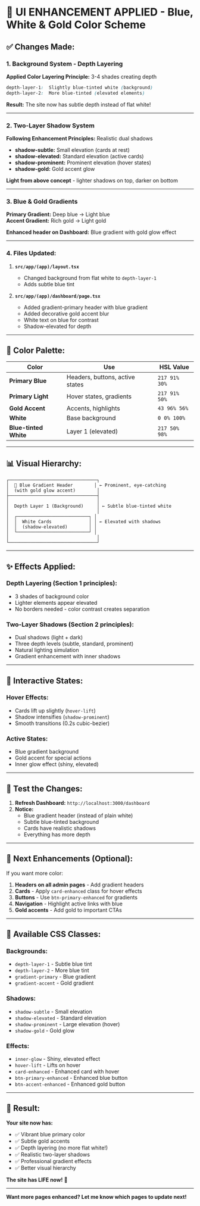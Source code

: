 # 🎨 UI ENHANCEMENT APPLIED - Blue, White & Gold Color Scheme

## ✅ **Changes Made:**

### **1. Background System - Depth Layering**

**Applied Color Layering Principle:** 3-4 shades creating depth

```css
depth-layer-1:  Slightly blue-tinted white (background)
depth-layer-2:  More blue-tinted (elevated elements)
```

**Result:** The site now has subtle depth instead of flat white!

---

### **2. Two-Layer Shadow System**

**Following Enhancement Principles:** Realistic dual shadows

- **shadow-subtle:** Small elevation (cards at rest)
- **shadow-elevated:** Standard elevation (active cards)
- **shadow-prominent:** Prominent elevation (hover states)
- **shadow-gold:** Gold accent glow

**Light from above concept** - lighter shadows on top, darker on bottom

---

### **3. Blue & Gold Gradients**

**Primary Gradient:** Deep blue → Light blue  
**Accent Gradient:** Rich gold → Light gold

**Enhanced header on Dashboard:** Blue gradient with gold glow effect

---

### **4. Files Updated:**

1. **`src/app/(app)/layout.tsx`**
   - Changed background from flat white to `depth-layer-1`
   - Adds subtle blue tint

2. **`src/app/(app)/dashboard/page.tsx`**
   - Added gradient-primary header with blue gradient
   - Added decorative gold accent blur
   - White text on blue for contrast
   - Shadow-elevated for depth

---

## 🎨 **Color Palette:**

| Color | Use | HSL Value |
|-------|-----|-----------|
| **Primary Blue** | Headers, buttons, active states | `217 91% 30%` |
| **Primary Light** | Hover states, gradients | `217 91% 50%` |
| **Gold Accent** | Accents, highlights | `43 96% 56%` |
| **White** | Base background | `0 0% 100%` |
| **Blue-tinted White** | Layer 1 (elevated) | `217 50% 98%` |

---

## 📊 **Visual Hierarchy:**

```
┌─────────────────────────────────┐
│  🔵 Blue Gradient Header        │ ← Prominent, eye-catching
│  (with gold glow accent)        │
├─────────────────────────────────┤
│                                 │
│  Depth Layer 1 (Background)     │ ← Subtle blue-tinted white
│                                 │
│  ┌───────────────────────────┐ │
│  │  White Cards              │ │ ← Elevated with shadows
│  │  (shadow-elevated)        │ │
│  └───────────────────────────┘ │
│                                 │
└─────────────────────────────────┘
```

---

## ✨ **Effects Applied:**

### **Depth Layering** (Section 1 principles):
- 3 shades of background color
- Lighter elements appear elevated
- No borders needed - color contrast creates separation

### **Two-Layer Shadows** (Section 2 principles):
- Dual shadows (light + dark)
- Three depth levels (subtle, standard, prominent)
- Natural lighting simulation
- Gradient enhancement with inner shadows

---

## 🔄 **Interactive States:**

### **Hover Effects:**
- Cards lift up slightly (`hover-lift`)
- Shadow intensifies (`shadow-prominent`)
- Smooth transitions (0.2s cubic-bezier)

### **Active States:**
- Blue gradient background
- Gold accent for special actions
- Inner glow effect (shiny, elevated)

---

## 🧪 **Test the Changes:**

1. **Refresh Dashboard:** `http://localhost:3000/dashboard`
2. **Notice:**
   - Blue gradient header (instead of plain white)
   - Subtle blue-tinted background
   - Cards have realistic shadows
   - Everything has more depth

---

## 🎯 **Next Enhancements (Optional):**

If you want more color:

1. **Headers on all admin pages** - Add gradient headers
2. **Cards** - Apply `card-enhanced` class for hover effects
3. **Buttons** - Use `btn-primary-enhanced` for gradients
4. **Navigation** - Highlight active links with blue
5. **Gold accents** - Add gold to important CTAs

---

## 📝 **Available CSS Classes:**

### **Backgrounds:**
- `depth-layer-1` - Subtle blue tint
- `depth-layer-2` - More blue tint
- `gradient-primary` - Blue gradient
- `gradient-accent` - Gold gradient

### **Shadows:**
- `shadow-subtle` - Small elevation
- `shadow-elevated` - Standard elevation
- `shadow-prominent` - Large elevation (hover)
- `shadow-gold` - Gold glow

### **Effects:**
- `inner-glow` - Shiny, elevated effect
- `hover-lift` - Lifts on hover
- `card-enhanced` - Enhanced card with hover
- `btn-primary-enhanced` - Enhanced blue button
- `btn-accent-enhanced` - Enhanced gold button

---

## 🚀 **Result:**

**Your site now has:**
- ✅ Vibrant blue primary color
- ✅ Subtle gold accents
- ✅ Depth layering (no more flat white!)
- ✅ Realistic two-layer shadows
- ✅ Professional gradient effects
- ✅ Better visual hierarchy

**The site has LIFE now!** 🎉

---

**Want more pages enhanced? Let me know which pages to update next!**

